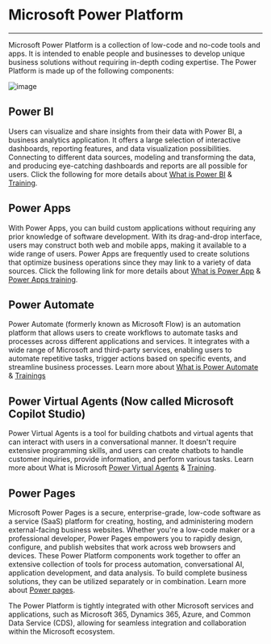 # Microsoft Power Platform 
---
Microsoft Power Platform is a collection of low-code and no-code tools and apps. It is intended to enable people and businesses to develop unique business solutions without requiring in-depth coding expertise. The Power Platform is made up of the following components: 

![image](https://github.com/microsoft/NTA/assets/149112162/883bb7e6-3b66-4d2b-ae95-2222017bc15b)



## Power BI

Users can visualize and share insights from their data with Power BI, a business analytics application. It offers a large selection of interactive dashboards, reporting features, and data visualization possibilities. Connecting to different data sources, modeling and transforming the data, and producing eye-catching dashboards and reports are all possible for users. Click the following for more details about [What is Power BI](https://learn.microsoft.com/en-us/power-bi/fundamentals/power-bi-overview) & [Training](https://learn.microsoft.com/en-us/training/powerplatform/power-bi?WT.mc_id=powerbi_landingpage-marketing-page). 

## Power Apps

With Power Apps, you can build custom applications without requiring any prior knowledge of software development. With its drag-and-drop interface, users may construct both web and mobile apps, making it available to a wide range of users. Power Apps are frequently used to create solutions that optimize business operations since they may link to a variety of data sources. Click the following link for more details about [What is Power App](https://learn.microsoft.com/en-us/power-apps/powerapps-overview) &  [Power Apps training](https://learn.microsoft.com/en-us/training/powerplatform/power-apps). 

## Power Automate

Power Automate (formerly known as Microsoft Flow) is an automation platform that allows users to create workflows to automate tasks and processes across different applications and services. It integrates with a wide range of Microsoft and third-party services, enabling users to automate repetitive tasks, trigger actions based on specific events, and streamline business processes. Learn more about [What is Power Automate](https://learn.microsoft.com/en-us/power-automate/getting-started) & [Trainings](https://learn.microsoft.com/en-us/training/powerplatform/power-automate) 

## Power Virtual Agents (Now called Microsoft Copilot Studio)

Power Virtual Agents is a tool for building chatbots and virtual agents that can interact with users in a conversational manner. It doesn't require extensive programming skills, and users can create chatbots to handle customer inquiries, provide information, and perform various tasks. Learn more about What is Microsoft [Power Virtual Agents](https://learn.microsoft.com/en-us/microsoft-copilot-studio/fundamentals-what-is-copilot-studio) & [Training](https://learn.microsoft.com/en-us/training/paths/work-power-virtual-agents/). 

## Power Pages

Microsoft Power Pages is a secure, enterprise-grade, low-code software as a service (SaaS) platform for creating, hosting, and administering modern external-facing business websites. Whether you're a low-code maker or a professional developer, Power Pages empowers you to rapidly design, configure, and publish websites that work across web browsers and devices.
These Power Platform components work together to offer an extensive collection of tools for process automation, conversational AI, application development, and data analysis. To build complete business solutions, they can be utilized separately or in combination. Learn more about [Power pages](https://learn.microsoft.com/en-us/power-pages/).

The Power Platform is tightly integrated with other Microsoft services and applications, such as Microsoft 365, Dynamics 365, Azure, and Common Data Service (CDS), allowing for seamless integration and collaboration within the Microsoft ecosystem. 

 

 
